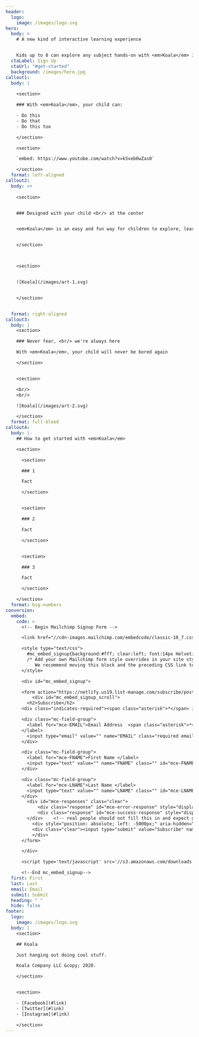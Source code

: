 ```yaml
---
header:
  logo:
    image: /images/logo.svg
hero:
  body: >
    # A new kind of interactive learning experience


    Kids up to 8 can explore any subject hands-on with <em>Koala</em> in their living room.
  ctaLabel: Sign Up
  ctaUrl: "#get-started"
  background: /images/hero.jpg
callout1:
  body: |
    
    <section>

    ### With <em>Koala</em>, your child can:

    - Do this
    - Do that
    - Do this too

    </section>

    <section>

    `embed: https://www.youtube.com/watch?v=k5veb0wZas0`

    </section>
  format: left-aligned
callout2:
  body: >+
    
    <section>


    ### Designed with your child <br/> at the center


    <em>Koala</em> is an easy and fun way for children to explore, learn, and be active on their own and with family.


    </section>



    <section>


    ![Koala](/images/art-1.svg)


    </section>


  format: right-aligned
callout3:
  body: |
    <section>

    ### Never fear, <br/> we're always here

    With <em>Koala</em>, your child will never be bored again

    </section>


    <section>

    <br/>
    <br/>

    ![Koala](/images/art-2.svg)

    </section>
  format: full-bleed
callout4:
  body: |-
    ## How to get started with <em>Koala</em>

    <section>

      <section>

      ### 1

      Fact

      </section>


      <section>

      ### 2

      Fact

      </section>


      <section>

      ### 3

      Fact

      </section>

    </section>
  format: big-numbers
conversion:
  embed:
    code: >
      <!-- Begin Mailchimp Signup Form -->

      <link href="//cdn-images.mailchimp.com/embedcode/classic-10_7.css" rel="stylesheet" type="text/css">

      <style type="text/css">
      	#mc_embed_signup{background:#fff; clear:left; font:14px Helvetica,Arial,sans-serif; }
      	/* Add your own Mailchimp form style overrides in your site stylesheet or in this style block.
      	   We recommend moving this block and the preceding CSS link to the HEAD of your HTML file. */
      </style>

      <div id="mc_embed_signup">

      <form action="https://netlify.us19.list-manage.com/subscribe/post?u=1f28b6be6f07eec26646ad787&amp;id=4637b5fba8" method="post" id="mc-embedded-subscribe-form" name="mc-embedded-subscribe-form" class="validate" target="_blank" novalidate>
          <div id="mc_embed_signup_scroll">
      	<h2>Subscribe</h2>
      <div class="indicates-required"><span class="asterisk">*</span> indicates required</div>

      <div class="mc-field-group">
      	<label for="mce-EMAIL">Email Address  <span class="asterisk">*</span>
      </label>
      	<input type="email" value="" name="EMAIL" class="required email" id="mce-EMAIL">
      </div>

      <div class="mc-field-group">
      	<label for="mce-FNAME">First Name </label>
      	<input type="text" value="" name="FNAME" class="" id="mce-FNAME">
      </div>

      <div class="mc-field-group">
      	<label for="mce-LNAME">Last Name </label>
      	<input type="text" value="" name="LNAME" class="" id="mce-LNAME">
      </div>
      	<div id="mce-responses" class="clear">
      		<div class="response" id="mce-error-response" style="display:none"></div>
      		<div class="response" id="mce-success-response" style="display:none"></div>
      	</div>    <!-- real people should not fill this in and expect good things - do not remove this or risk form bot signups-->
          <div style="position: absolute; left: -5000px;" aria-hidden="true"><input type="text" name="b_1f28b6be6f07eec26646ad787_4637b5fba8" tabindex="-1" value=""></div>
          <div class="clear"><input type="submit" value="Subscribe" name="subscribe" id="mc-embedded-subscribe" class="button"></div>
          </div>
      </form>

      </div>

      <script type='text/javascript' src='//s3.amazonaws.com/downloads.mailchimp.com/js/mc-validate.js'></script><script type='text/javascript'>(function($) {window.fnames = new Array(); window.ftypes = new Array();fnames[0]='EMAIL';ftypes[0]='email';fnames[1]='FNAME';ftypes[1]='text';fnames[2]='LNAME';ftypes[2]='text';fnames[3]='ADDRESS';ftypes[3]='address';fnames[4]='PHONE';ftypes[4]='phone';fnames[5]='BIRTHDAY';ftypes[5]='birthday';}(jQuery));var $mcj = jQuery.noConflict(true);</script>

      <!--End mc_embed_signup-->
  first: First
  last: Last
  email: Email
  submit: Submit
  heading: " "
  hide: false
footer:
  logo:
    image: /images/logo.svg
  body: |
    <section>

    ## Koala

    Just hanging out doing cool stuff.

    Koala Company LLC &copy; 2020.

    </section>


    <section>

    - [Facebook](#link)
    - [Twitter](#link)
    - [Instagram](#link)

    </section>
---
```

